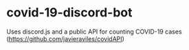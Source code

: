 # covid-19-discord-bot

Uses discord.js and a public API for counting COVID-19 cases (https://github.com/javieraviles/covidAPI)

